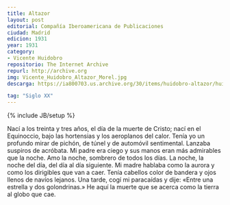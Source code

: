 ```yaml
---
title: Altazor
layout: post
editorial: Compañía Iberoamericana de Publicaciones
ciudad: Madrid
edicion: 1931
year: 1931
category:
- Vicente Huidobro
repositorio: The Internet Archive
repurl: http://archive.org
img: Vicente_Huidobro_Altazor_Morel.jpg
descarga: https://ia800703.us.archive.org/30/items/huidobro-altazor/huidobro-altazor.pdf

tag: "Siglo XX"
---
```

{% include JB/setup %}

Nací a los treinta y tres años, el día de la muerte de Cristo; nací en el Equinoccio, bajo las hortensias y los aeroplanos del calor. 
Tenía yo un profundo mirar de pichón, de túnel y de automóvil sentimental. Lanzaba suspiros de acróbata.
Mi padre era ciego y sus manos eran más admirables que la noche.
Amo la noche, sombrero de todos los días.
La noche, la noche del día, del día al día siguiente.
Mi madre hablaba como la aurora y como los dirigibles que van a caer. Tenía cabellos color de bandera y ojos llenos de navíos lejanos.
Una tarde, cogí mi paracaídas y dije: «Entre una estrella y dos golondrinas.» He aquí la muerte que se acerca como la tierra al globo que cae. 
